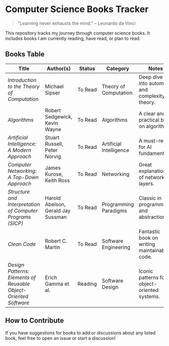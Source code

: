 # Computer Science Books Tracker

> "Learning never exhausts the mind." – Leonardo da Vinci

This repository tracks my journey through computer science books. It includes books I am currently reading, have read, or plan to read.

## Books Table

| **Title**                                | **Author(s)**              | **Status**         | **Category**           | **Notes**                  |
|------------------------------------------|----------------------------|--------------------|-------------------------|----------------------------|
| *Introduction to the Theory of Computation* | Michael Sipser            | To Read            | Theory of Computation  | Deep dive into automata and complexity theory. |
| *Algorithms*                             | Robert Sedgewick, Kevin Wayne | To Read        | Algorithms             | A clear and practical book on algorithms.       |
| *Artificial Intelligence: A Modern Approach* | Stuart Russell, Peter Norvig | To Read         | Artificial Intelligence | A must-read for AI fundamentals.               |
| *Computer Networking: A Top-Down Approach* | James Kurose, Keith Ross  | To Read            | Networking             | Great explanations of network layers.          |
| *Structure and Interpretation of Computer Programs (SICP)* | Harold Abelson, Gerald Jay Sussman | To Read  | Programming Paradigms  | Classic in programming and abstractions.        |
| *Clean Code*                             | Robert C. Martin           | To Read          | Software Engineering   | Fantastic book on writing maintainable code.    |
| *Design Patterns: Elements of Reusable Object-Oriented Software* | Erich Gamma et al. | Reading         | Software Design        | Iconic patterns for object-oriented systems.    |

## How to Contribute

If you have suggestions for books to add or discussions about any listed book, feel free to open an issue or start a discussion!
